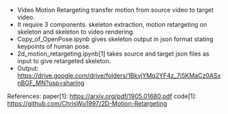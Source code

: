 - Video Motion Retargeting transfer motion from source video to target video. 
- It require 3 components. skeleton extraction, motion retargeting on skeleton and skeleton to video rendering.
- Copy_of_OpenPose.ipynb gives skeleton output in json format stating keypoints of human pose.
- 2d_motion_retargeting.ipynb[1] takes source and target json files as input to give retargeted skeleton.
- Output: https://drive.google.com/drive/folders/1BkvjYMq2YF4z_7i5KMaCz0ASxnBGF_MN?usp=sharing

References: 
paper[1]: https://arxiv.org/pdf/1905.01680.pdf
code[1]: https://github.com/ChrisWu1997/2D-Motion-Retargeting


